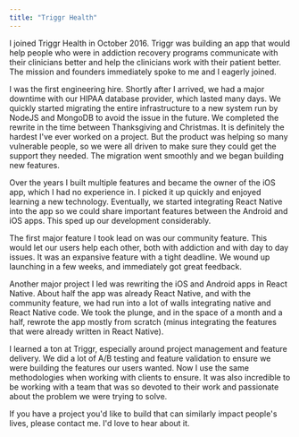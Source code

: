 ```yaml
---
title: "Triggr Health"
---
```


I joined Triggr Health in October 2016. Triggr was building an app that would help people who were in addiction recovery programs communicate with their clinicians better and help the clinicians work with their patient better. The mission and founders immediately spoke to me and I eagerly joined.

I was the first engineering hire. Shortly after I arrived, we had a major downtime with our HIPAA database provider, which lasted many days. We quickly started migrating the entire infrastructure to a new system run by NodeJS and MongoDB to avoid the issue in the future. We completed the rewrite in the time between Thanksgiving and Christmas. It is definitely the hardest I've ever worked on a project. But the product was helping so many vulnerable people, so we were all driven to make sure they could get the support they needed. The migration went smoothly and we began building new features.

Over the years I built multiple features and became the owner of the iOS app, which I had no experience in. I picked it up quickly and enjoyed learning a new technology. Eventually, we started integrating React Native into the app so we could share important features between the Android and iOS apps. This sped up our development considerably.

The first major feature I took lead on was our community feature. This would let our users help each other, both with addiction and with day to day issues. It was an expansive feature with a tight deadline. We wound up launching in a few weeks, and immediately got great feedback.

Another major project I led was rewriting the iOS and Android apps in React Native. About half the app was already React Native, and with the community feature, we had run into a lot of walls integrating native and React Native code. We took the plunge, and in the space of a month and a half, rewrote the app mostly from scratch (minus integrating the features that were already written in React Native).

I learned a ton at Triggr, especially around project management and feature delivery. We did a lot of A/B testing and feature validation to ensure we were building the features our users wanted. Now I use the same methodologies when working with clients to ensure. It was also incredible to be working with a team that was so devoted to their work and passionate about the problem we were trying to solve.

If you have a project you'd like to build that can similarly impact people's lives, please contact me. I'd love to hear about it.
